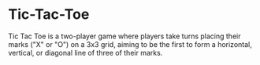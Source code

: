 # Tic-Tac-Toe
Tic Tac Toe is a two-player game where players take turns placing their marks ("X" or "O") on a 3x3 grid, aiming to be the first to form a horizontal, vertical, or diagonal line of three of their marks.
